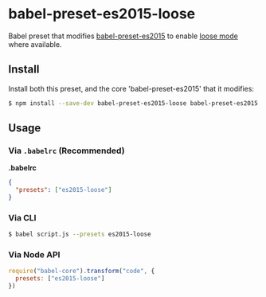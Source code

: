# babel-preset-es2015-loose

Babel preset that modifies
[babel-preset-es2015](https://www.npmjs.com/package/babel-preset-es2015) to
enable [loose mode](http://www.2ality.com/2015/12/babel6-loose-mode.html)
where available.

## Install

Install both this preset, and the core 'babel-preset-es2015' that it modifies:

```sh
$ npm install --save-dev babel-preset-es2015-loose babel-preset-es2015
```

## Usage

### Via `.babelrc` (Recommended)

**.babelrc**

```json
{
  "presets": ["es2015-loose"]
}
```

### Via CLI

```sh
$ babel script.js --presets es2015-loose
```

### Via Node API

```javascript
require("babel-core").transform("code", {
  presets: ["es2015-loose"]
})
```
